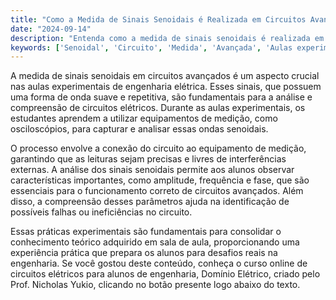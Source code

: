 ```yaml
---
title: "Como a Medida de Sinais Senoidais é Realizada em Circuitos Avançados?"
date: "2024-09-14"
description: "Entenda como a medida de sinais senoidais é realizada em circuitos avançados durante aulas experimentais."
keywords: ['Senoidal', 'Circuito', 'Medida', 'Avançada', 'Aulas experimentais']
---
```


A medida de sinais senoidais em circuitos avançados é um aspecto crucial nas aulas experimentais de engenharia elétrica. Esses sinais, que possuem uma forma de onda suave e repetitiva, são fundamentais para a análise e compreensão de circuitos elétricos. Durante as aulas experimentais, os estudantes aprendem a utilizar equipamentos de medição, como osciloscópios, para capturar e analisar essas ondas senoidais.

O processo envolve a conexão do circuito ao equipamento de medição, garantindo que as leituras sejam precisas e livres de interferências externas. A análise dos sinais senoidais permite aos alunos observar características importantes, como amplitude, frequência e fase, que são essenciais para o funcionamento correto de circuitos avançados. Além disso, a compreensão desses parâmetros ajuda na identificação de possíveis falhas ou ineficiências no circuito.

Essas práticas experimentais são fundamentais para consolidar o conhecimento teórico adquirido em sala de aula, proporcionando uma experiência prática que prepara os alunos para desafios reais na engenharia. Se você gostou deste conteúdo, conheça o curso online de circuitos elétricos para alunos de engenharia, Domínio Elétrico, criado pelo Prof. Nicholas Yukio, clicando no botão presente logo abaixo do texto.